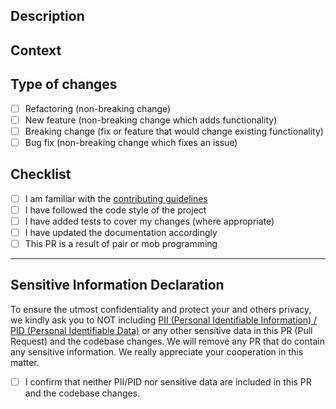 <!-- markdownlint-disable-next-line first-line-heading -->
## Description

<!-- Describe your changes in detail. -->

## Context

<!-- Why is this change required? What problem does it solve? -->

## Type of changes

<!-- What types of changes does your code introduce? Put an `x` in all the boxes that apply. -->

- [ ] Refactoring (non-breaking change)
- [ ] New feature (non-breaking change which adds functionality)
- [ ] Breaking change (fix or feature that would change existing functionality)
- [ ] Bug fix (non-breaking change which fixes an issue)

## Checklist

<!-- Go over all the following points, and put an `x` in all the boxes that apply. -->

- [ ] I am familiar with the [contributing guidelines](https://github.com/NHSDigital/bs-select-playwright/blob/main/CONTRIBUTING.md)
- [ ] I have followed the code style of the project
- [ ] I have added tests to cover my changes (where appropriate)
- [ ] I have updated the documentation accordingly
- [ ] This PR is a result of pair or mob programming

---

## Sensitive Information Declaration

To ensure the utmost confidentiality and protect your and others privacy, we kindly ask you to NOT including [PII (Personal Identifiable Information) / PID (Personal Identifiable Data)](https://digital.nhs.uk/data-and-information/keeping-data-safe-and-benefitting-the-public) or any other sensitive data in this PR (Pull Request) and the codebase changes. We will remove any PR that do contain any sensitive information. We really appreciate your cooperation in this matter.

- [ ] I confirm that neither PII/PID nor sensitive data are included in this PR and the codebase changes.
